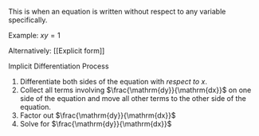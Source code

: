 This is when an equation is written without respect to any variable specifically.

Example:
$xy=1$

Alternatively: [[Explicit form]]



Implicit Differentiation Process
1. Differentiate both sides of the equation with *respect to x*. 
2. Collect all terms involving $\frac{\mathrm{dy}}{\mathrm{dx}}$ on one side of the equation and move all other terms to the other side of the equation.
3. Factor out $\frac{\mathrm{dy}}{\mathrm{dx}}$ 
4. Solve for $\frac{\mathrm{dy}}{\mathrm{dx}}$